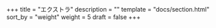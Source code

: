 +++
title = "エクストラ"
description = ""
template = "docs/section.html"
sort_by = "weight"
weight = 5
draft = false
+++
